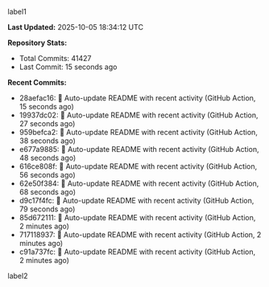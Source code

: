 
label1 
<!-- ACTIVITY_START -->
**Last Updated:** 2025-10-05 18:34:12 UTC

**Repository Stats:**
- Total Commits: 41427
- Last Commit: 15 seconds ago

**Recent Commits:**
- 28aefac16: 🤖 Auto-update README with recent activity (GitHub Action, 15 seconds ago)
- 19937dc02: 🤖 Auto-update README with recent activity (GitHub Action, 27 seconds ago)
- 959befca2: 🤖 Auto-update README with recent activity (GitHub Action, 38 seconds ago)
- e677a9885: 🤖 Auto-update README with recent activity (GitHub Action, 48 seconds ago)
- 616ce808f: 🤖 Auto-update README with recent activity (GitHub Action, 56 seconds ago)
- 62e50f384: 🤖 Auto-update README with recent activity (GitHub Action, 68 seconds ago)
- d9c17f4fc: 🤖 Auto-update README with recent activity (GitHub Action, 79 seconds ago)
- 85d672111: 🤖 Auto-update README with recent activity (GitHub Action, 2 minutes ago)
- 717118937: 🤖 Auto-update README with recent activity (GitHub Action, 2 minutes ago)
- c91a737fc: 🤖 Auto-update README with recent activity (GitHub Action, 2 minutes ago)
<!-- ACTIVITY_END -->

label2
